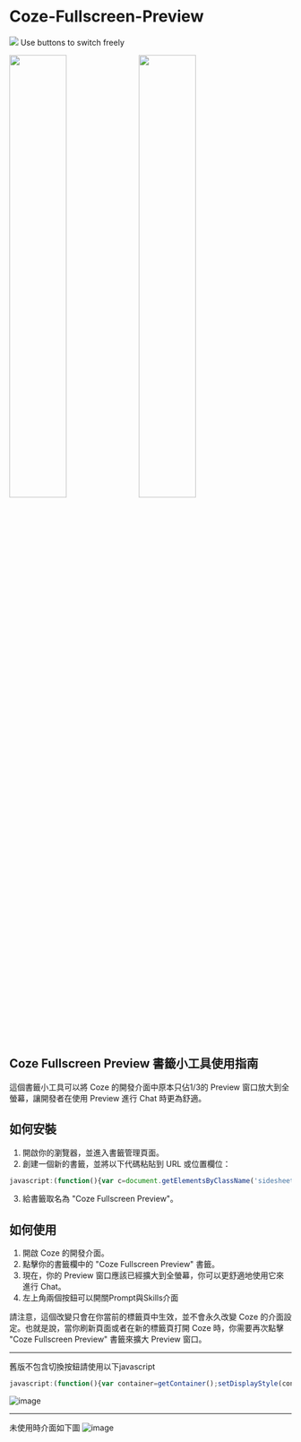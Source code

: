 # Coze-Fullscreen-Preview

<img src="https://i.imgur.com/hD6vl2D.png" /> 
Use buttons to switch freely
<p float="left">
  <img src="https://i.imgur.com/PQjCQXv.png" width="45%" />
  <img src="https://i.imgur.com/6qN4GaC.png" width="45%" /> 
</p>

## Coze Fullscreen Preview 書籤小工具使用指南

這個書籤小工具可以將 Coze 的開發介面中原本只佔1/3的 Preview 窗口放大到全螢幕，讓開發者在使用 Preview 進行 Chat 時更為舒適。

## 如何安裝

1. 開啟你的瀏覽器，並進入書籤管理頁面。
2. 創建一個新的書籤，並將以下代碼粘貼到 URL 或位置欄位：

```javascript
javascript:(function(){var c=document.getElementsByClassName('sidesheet-container')[0];c.style.display='flex';c.style.flexDirection='row';var d=c.children;function setupInitialWidths(d){for(var i=0;i<d.length-1;i++){d[i].style.flexBasis='33%';d[i].style.flexShrink='0';d[i].style.flexGrow='1';}}function hideAllDivsExceptLast(d){for(var i=0;i<d.length-1;i++){d[i].style.display='none';}}function getLastDiv(d){return d[d.length-1];}function getFirstChild(e){return e.children[0];}setupInitialWidths(d);hideAllDivsExceptLast(d);var lastDiv=getLastDiv(d);lastDiv.style.flexGrow='1';var firstChild=getFirstChild(lastDiv);firstChild.style.display='none';var arr=['Prompt','Skills'];for(var i=0;i<2;i++){!function(i){var b=document.createElement('button');b.innerHTML=arr[i];b.className='toggle-button';b.style.position='absolute';b.style.top=(i*20)+'px';b.style.left='0px';b.style.zIndex='1000';b.onclick=function(){var div=d[i];var isVisible=div.style.display!=='none';div.style.display=isVisible?'none':'flex';div.style.width=isVisible?'0':'';};c.appendChild(b);}(i);}})();
```

3. 給書籤取名為 "Coze Fullscreen Preview"。

## 如何使用

1. 開啟 Coze 的開發介面。
2. 點擊你的書籤欄中的 "Coze Fullscreen Preview" 書籤。
3. 現在，你的 Preview 窗口應該已經擴大到全螢幕，你可以更舒適地使用它來進行 Chat。
4. 左上角兩個按鈕可以開關Prompt與Skills介面

請注意，這個改變只會在你當前的標籤頁中生效，並不會永久改變 Coze 的介面設定。也就是說，當你刷新頁面或者在新的標籤頁打開 Coze 時，你需要再次點擊 "Coze Fullscreen Preview" 書籤來擴大 Preview 窗口。


---
舊版不包含切換按鈕請使用以下javascript
```javascript
javascript:(function(){var container=getContainer();setDisplayStyle(container,'flex');var divs=container.children;hideAllDivsExceptLast(divs);var lastDiv=getLastDiv(divs);setDisplayStyle(lastDiv,'block');setFlexGrow(lastDiv,'1');var firstChild=getFirstChild(lastDiv);setDisplayStyle(firstChild,'none');function getContainer(){return document.getElementsByClassName('sidesheet-container')[0];}function setDisplayStyle(element,value){if(element){element.style.display=value;}}function setFlexGrow(element,value){if(element){element.style.flexGrow=value;}}function hideAllDivsExceptLast(divs){for(var i=0;i<divs.length-1;i++){setDisplayStyle(divs[i],'none');}}function getLastDiv(divs){return divs[divs.length-1];}function getFirstChild(element){if(element){return element.children[0];}}})()
```
![image](https://i.imgur.com/TYI5JMe.png)

---
未使用時介面如下圖
![image](https://i.imgur.com/fMRA3ro.png)
